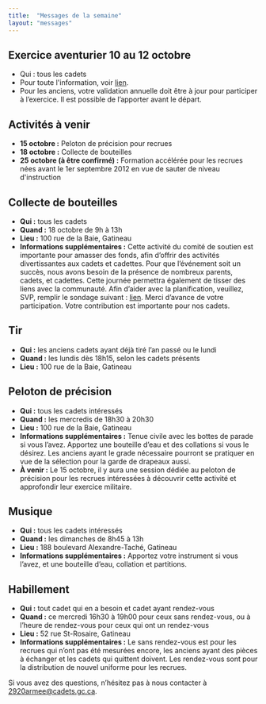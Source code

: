 ```yaml
---
title:  "Messages de la semaine"
layout: "messages"
---
```


## Exercice aventurier 10 au 12 octobre
- Qui : tous les cadets  
- Pour toute l'information, voir [lien](https://drive.google.com/file/d/18VScKllQKGgN4ThAngl88Y-lrEOBNM6n/view?usp=sharing).
- Pour les anciens, votre validation annuelle doit être à jour pour participer à l’exercice. Il est possible de l’apporter avant le départ.


## Activités à venir
- **15 octobre :** Peloton de précision pour recrues  
- **18 octobre :** Collecte de bouteilles  
- **25 octobre (à être confirmé) :** Formation accélérée pour les recrues nées avant le 1er septembre 2012 en vue de sauter de niveau d'instruction


## Collecte de bouteilles
- **Qui :** tous les cadets  
- **Quand :** 18 octobre de 9h à 13h  
- **Lieu :** 100 rue de la Baie, Gatineau  
- **Informations supplémentaires :** Cette activité du comité de soutien est importante pour amasser des fonds, afin d’offrir des activités divertissantes aux cadets et cadettes. Pour que l’événement soit un succès, nous avons besoin de la présence de nombreux parents, cadets, et cadettes. Cette journée permettra également de tisser des liens avec la communauté. Afin d’aider avec la planification, veuillez, SVP, remplir le sondage suivant : [lien](https://forms.gle/Yhjfa3S54gJg8n8s8). Merci d’avance de votre participation. Votre contribution est importante pour nos cadets.


## Tir
- **Qui :** les anciens cadets ayant déjà tiré l’an passé ou le lundi  
- **Quand :** les lundis dès 18h15, selon les cadets présents  
- **Lieu :** 100 rue de la Baie, Gatineau  


## Peloton de précision
- **Qui :** tous les cadets intéressés  
- **Quand :** les mercredis de 18h30 à 20h30  
- **Lieu :** 100 rue de la Baie, Gatineau  
- **Informations supplémentaires :** Tenue civile avec les bottes de parade si vous l’avez. Apportez une bouteille d’eau et des collations si vous le désirez. Les anciens ayant le grade nécessaire pourront se pratiquer en vue de la sélection pour la garde de drapeaux aussi.
- **À venir :** Le 15 octobre, il y aura une session dédiée au peloton de précision pour les recrues intéressées à découvrir cette activité et approfondir leur exercice militaire.


## Musique
- **Qui :** tous les cadets intéressés  
- **Quand :** les dimanches de 8h45 à 13h  
- **Lieu :** 188 boulevard Alexandre-Taché, Gatineau
- **Informations supplémentaires :** Apportez votre instrument si vous l’avez, et une bouteille d’eau, collation et partitions.


## Habillement
- **Qui :** tout cadet qui en a besoin et cadet ayant rendez-vous  
- **Quand :** ce mercredi 16h30 à 19h00 pour ceux sans rendez-vous, ou à l’heure de rendez-vous pour ceux qui ont un rendez-vous  
- **Lieu :** 52 rue St-Rosaire, Gatineau  
- **Informations supplémentaires :** Le sans rendez-vous est pour les recrues qui n’ont pas été mesurées encore, les anciens ayant des pièces à échanger et les cadets qui quittent doivent. Les rendez-vous sont pour la distribution de nouvel uniforme pour les recrues.


Si vous avez des questions, n’hésitez pas à nous contacter à <2920armee@cadets.gc.ca>.
